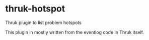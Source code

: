 # thruk-hotspot
Thruk plugin to list problem hotspots

This plugin in mostly written from the eventlog code in Thruk itself.
